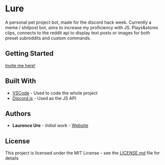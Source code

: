 # Lure
A personal pet project bot, made for the discord hack week. Currently a meme / shitpost bot, aims to increase my proficiency with JS.
Plays&stores clips, connects to the reddit api to display text posts or images for both preset subreddits and custom commands.

## Getting Started
[Invite me here!](https://discordapp.com/api/oauth2/authorize?client_id=546475480614699028&permissions=3476544&scope=bot)

## Built With

* [VSCode](https://code.visualstudio.com/) - Used to code the whole project
* [Discord.js](https://discord.js.org/#/) - Used as the JS API

## Authors

* **Laurence Ure** - *Initial work* - [Website](http://www.laurenceure.me)

## License

This project is licensed under the MIT License - see the [LICENSE.md](LICENSE.md) file for details
